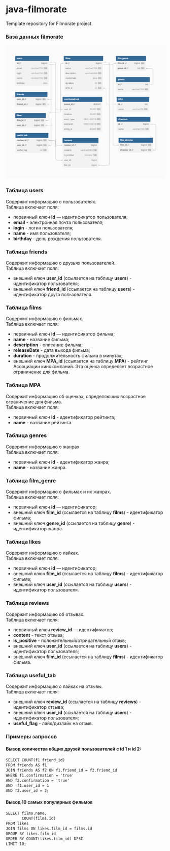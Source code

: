 # java-filmorate
Template repository for Filmorate project.

### **База данных filmorate**<br>  

![База данных filmorate](src/main/resources/images/filmorate.png)

### **Таблица users**<br>
Содержит информацию о пользователях.   
Таблица включает поля:
* первичный ключ **id** — идентификатор пользователя;  
* **email** - электронная почта пользователя;  
* **login** - логин пользователя;  
* **name** - имя пользователя;  
* **birthday** - день рождения пользователя.    

### **Таблица friends**<br>
Содержит информацию о друзьях пользователей.  
Таблица включает поля:
* внешний ключ **user_id** (ссылается на таблицу **users**) - идентификатор пользователя;  
* внешний ключ **friend_id** (ссылается на таблицу **users**) - идентификатор друга пользователя.

### **Таблица films**<br>
Содержит информацию о фильмах.  
Таблица включает поля:
* первичный ключ **id** — идентификатор фильма;  
* **name** - название фильма;  
* **description** - описание фильма;  
* **releaseDate** - дата выхода фильма;  
* **duration** - продолжительность фильма в минутах;  
* внешний ключ **MPA_id** (ссылается на таблицу **MPA**) - рейтинг Ассоциации кинокомпаний. Эта оценка определяет возрастное ограничение для фильма.    

### **Таблица MPA**<br>
Содержит информацию об оценках, определяющих возрастное ограничение для фильма.  
Таблица включает поля:
* первичный ключ **id** - идентификатор рейтинга;  
* **name** - название рейтинга.    

### **Таблица genres**<br>
Содержит информацию о жанрах.  
Таблица включает поля:
* первичный ключ **id** - идентификатор жанра;  
* **name** - название жанра.    

### **Таблица film_genre**<br>
Содержит информацию о фильмах и их жанрах.  
Таблица включает поля:
* первичный ключ **id** — идентификатор;
* внешний ключ **film_id** (ссылается на таблицу **films**) - идентификатор фильма;  
* внешний ключ **genre_id** (ссылается на таблицу **genre**) - идентификатор жанра.    

### **Таблица likes**<br>
Содержит информацию о лайках.  
Таблица включает поля:
* первичный ключ **id** — идентификатор;
* внешний ключ **film_id** (ссылается на таблицу **films**) - идентификатор фильма;  
* внешний ключ **user_id** (ссылается на таблицу **users**) - идентификатор пользователя.

### **Таблица reviews**<br>
Содержит информацию об отзывах.  
Таблица включает поля:
* первичный ключ **review_id** — идентификатор;
* **content** - текст отзыва;
* **is_positive** - положительный/отрицательный отзыв;
* внешний ключ **user_id** (ссылается на таблицу **users**) - идентификатор пользователя;  
* внешний ключ **film_id** (ссылается на таблицу **films**) - идентификатор фильма.

### **Таблица useful_tab**<br>
Содержит информацию о лайках на отзывы.  
Таблица включает поля:
* внешний ключ **review_id** (ссылается на таблицу **reviews**) - идентификатор отзыва;  
* внешний ключ **user_id** (ссылается на таблицу **users**) - идентификатор пользователя;
* **useful_flag** - лайк/дизлайк на отзыв.



### Примеры запросов
#### Вывод количества общих друзей пользователей с id 1 и id 2:  

```
SELECT COUNT(f1.friend_id)
FROM friends AS f1
JOIN friends AS f2 ON f1.friend_id = f2.friend_id
WHERE f1.confirmation = 'true' 
AND f2.confirmation = 'true' 
AND  f1.user_id = 1 
AND f2.user_id = 2;
```


#### Вывод 10 самых популярных фильмов  

```
SELECT films.name,
       COUNT(films.id)
FROM likes
JOIN films ON likes.film_id = films.id
GROUP BY likes.film_id
ORDER BY COUNT(likes.film_id) DESC
LIMIT 10;
```















